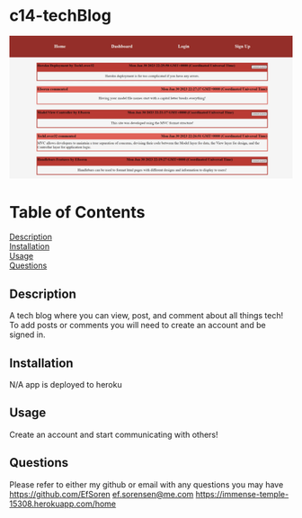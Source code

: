 # c14-techBlog
![](pictures/c14SS.jpg)
# Table of Contents
<a href = 'https://github.com/EfSoren/c9-readmeGen/edit/main/README.md#description'> Description</a></br>
<a href = 'https://github.com/EfSoren/c9-readmeGen/edit/main/README.md#installation'> Installation</a></br>
<a href = 'https://github.com/EfSoren/c9-readmeGen/edit/main/README.md#usage'> Usage</a></br>
<a href = 'https://github.com/EfSoren/c9-readmeGen/edit/main/README.md#questions'> Questions</a></br>

## Description
A tech blog where you can view, post, and comment about all things tech!</br>
To add posts or comments you will need to create an account and be signed in.

## Installation
N/A app is deployed to heroku

## Usage
Create an account and start communicating with others!

## Questions
Please refer to either my github or email with any questions you may have
https://github.com/EfSoren
ef.sorensen@me.com
https://immense-temple-15308.herokuapp.com/home
